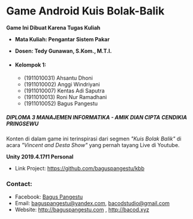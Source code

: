 # Game Android Kuis Bolak-Balik

**Game Ini Dibuat Karena Tugas Kuliah**

- **Mata Kuliah: Pengantar Sistem Pakar**
- **Dosen: Tedy Gunawan, S.Kom., M.T.I.**

- #### Kelompok 1:
  - (1911010031) Ahsantu Dhoni
  - (1911010002) Anggi Windriyani
  - (1911010007) Kentas Adi Saputra
  - (1911010013) Roni Nur Ramadhani
  - (1911010052) Bagus Pangestu

##### DIPLOMA 3 MANAJEMEN INFORMATIKA - AMIK DIAN CIPTA CENDIKIA PRINGSEWU

Konten di dalam game ini terinspirasi dari segmen _"Kuis Bolak Balik"_ di acara _"Vincent and Desta Show"_ yang pernah tayang Live di Youtube.

**Unity 2019.4.17f1 Personal**

- Link Project: https://github.com/baguspangestu/kbb

### Contact:

- Facebook: [Bagus Pangestu](https://fb.com/baguspangestucom)
- Email: baguspangestu@yandex.com, bacodstudio@gmail.com
- Website: http://baguspangestu.com , http://bacod.xyz
